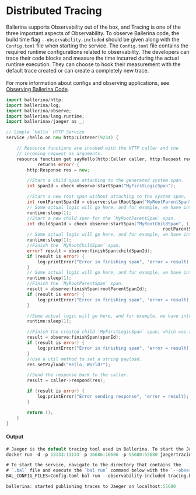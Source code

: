 # Distributed Tracing

 Ballerina supports Observability out of the box, and Tracing is one of the three important aspects of
 Observability. To observe Ballerina code, the build time flag `--observability-included` should be given along with the
 `Config.toml` file when starting the service. The `Config.toml` file contains the required runtime configurations related to observability.
 The developers can trace their code blocks and measure the time incurred during the actual runtime execution.
 They can choose to hook their measurement with the default trace created or can create a completely new trace.<br/><br/>
 For more information about configs and observing applications, see [Observing Ballerina Code](https:ballerina.io/learn/observing-ballerina-code/).

```go
import ballerina/http;
import ballerina/log;
import ballerina/observe;
import ballerina/lang.runtime;
import ballerinax/jaeger as _;

// Simple `Hello` HTTP Service
service /hello on new http:Listener(9234) {

    // Resource functions are invoked with the HTTP caller and the
    // incoming request as arguments.
    resource function get sayHello(http:Caller caller, http:Request req)
            returns error? {
        http:Response res = new;

        //Start a child span attaching to the generated system span.
        int spanId = check observe:startSpan("MyFirstLogicSpan");

        //Start a new root span without attaching to the system span.
        int rootParentSpanId = observe:startRootSpan("MyRootParentSpan");
        // Some actual logic will go here, and for example, we have introduced some delay with the sleep.
        runtime:sleep(1);
        //Start a new child span for the `MyRootParentSpan` span.
        int childSpanId = check observe:startSpan("MyRootChildSpan", (),
                                                            rootParentSpanId);
        // Some actual logic will go here, and for example, we have introduced some delay with the sleep.
        runtime:sleep(1);
        //Finish the `MyRootChildSpan` span.
        error? result = observe:finishSpan(childSpanId);
        if (result is error) {
            log:printError("Error in finishing span", 'error = result);
        }
        // Some actual logic will go here, and for example, we have introduced some delay with the sleep.
        runtime:sleep(1);
        //Finish the `MyRootParentSpan` span.
        result = observe:finishSpan(rootParentSpanId);
        if (result is error) {
            log:printError("Error in finishing span", 'error = result);
        }

        //Some actual logic will go here, and for example, we have introduced some delay with the sleep.
        runtime:sleep(1);

        //Finish the created child `MyFirstLogicSpan` span, which was attached to the system trace.
        result = observe:finishSpan(spanId);
        if (result is error) {
            log:printError("Error in finishing span", 'error = result);
        }
        //Use a util method to set a string payload.
        res.setPayload("Hello, World!");

        //Send the response back to the caller.
        result = caller->respond(res);

        if (result is error) {
            log:printError("Error sending response", 'error = result);
        }

        return ();
    }
}
```

#### Output

```go
# Jaeger is the default tracing tool used in Ballerina. To start the Jaeger execute the below command.
docker run -d -p 13133:13133 -p 16686:16686 -p 55680:55680 jaegertracing/opentelemetry-all-in-one

# To start the service, navigate to the directory that contains the
# `.bal` file and execute the `bal run` command below with the `--observability-included` build time flag and the `Config.toml` runtime configuration file.
BAL_CONFIG_FILES=Config.toml bal run --observability-included tracing.bal

ballerina: started publishing traces to Jaeger on localhost:55680
```